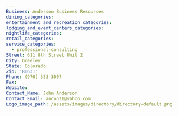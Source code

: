 ```yaml
---
Business: Anderson Business Resources
dining_categories:
entertainment_and_recreation_categories:
lodging_and_event_centers_categories:
nightlife_categories:
retail_categories:
service_categories:
  - professional-consulting
Street: 611 8th Street Unit 2
City: Greeley
State: Colorado
Zip: '80631'
Phone: (970) 353-3007
Fax:
Website:
Contact_Name: John Anderson
Contact_Email: ancont1@yahoo.com
Logo_image_path: /assets/images/directory/directory-default.png
---
```



